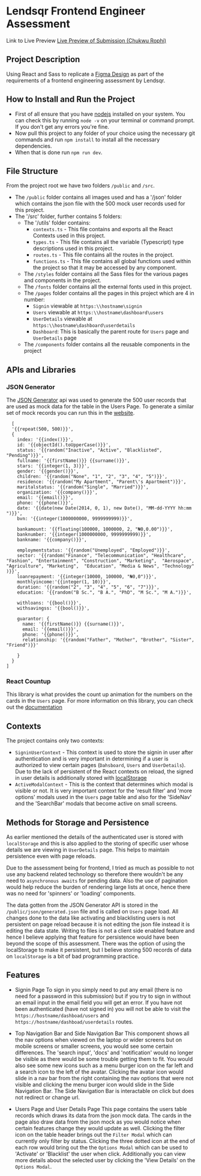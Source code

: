# Lendsqr Frontend Engineer Assessment

Link to Live Preview
[Live Preview of Submission (Chukwu Rophi)](https://rophi-chukwu-lendsqr-fe-test.netlify.app/)

## Project Description

Using React and Sass to replicate a [Figma Design](https://www.figma.com/design/ZKILoCoIoy1IESdBpq3GNC/Lendsqr-Frontend-Engineering-Assessment?node-id=5530-0&node-type=canvas&t=qSXbJG0rT5GTTXwM-0) as part of the requirements of a frontend engineering assessment by Lendsqr.

## How to Install and Run the Project

- First of all ensure that you have [nodejs](https://nodejs.org/en) installed on your system. You can check this by running `node -v` on your terminal or command prompt. If you don't get any errors you're fine.
- Now pull this project to any folder of your choice using the necessary git commands and run `npm install` to install all the necessary dependencies.
- When that is done run `npm run dev`.

## File Structure

From the project root we have two folders `/public` and `/src`.

- The `/public` folder contains all images used and has a '/json' folder which contains the json file with the 500 mock user records used for this project.
- The '/src' folder, further contains 5 folders:
  - The '/utils' folder contains:
    - `contexts.ts` - This file contains and exports all the React Contexts used in this project.
    - `types.ts` - This file contains all the variable (Typescript) type descriptions used in this project.
    - `routes.ts` - This file contains all the routes in the project.
    - `functions.ts` - This file contains all global functions used within the project so that it may be accessed by any component.
  - The `/styles` folder contains all the Sass files for the various pages and components in the project.
  - The `/fonts` folder contains all the external fonts used in this project.
  - The `/pages` folder contains all the pages in this project which are 4 in number:
    - `Signin` viewable at `https:\\hostname\signin`
    - `Users` viewable at `https:\\hostname\dashboard\users`
    - `UserDetails` viewable at `https:\\hostname\dashboard\userdetails`
    - `Dashboard`: This is basically the parent route for `Users` page and `UserDetails` page
  - The `/components` folder contains all the reusable components in the project


## APIs and Libraries

### JSON Generator

The [JSON Generator](https://json-generator.com/) api was used to generate the 500 user records that are used as mock data for the table in the Users Page. To generate a similar set of mock records you can run this in the [website](https://json-generator.com/).

```
  [
  '{{repeat(500, 500)}}',
  {
    index: '{{index()}}',
    id: '{{objectId().toUpperCase()}}',
    status: '{{random("Inactive", "Active", "Blacklisted", "Pending")}}',
    fullname: '{{firstName()}} {{surname()}}',
    stars: '{{integer(1, 3)}}',
    gender: '{{gender()}}',
    children: '{{random("None", "1", "2", "3", "4", "5")}}',
    residence: '{{random("My Apartment", "Parent\'s Apartment")}}',
    maritalstatus: '{{random("Single", "Married")}}',
    organization: '{{company()}}',
    email: '{{email()}}',
    phone: '{{phone()}}',
    date: '{{date(new Date(2014, 0, 1), new Date(), "MM-dd-YYYY hh:mm ")}}',
    bvn: '{{integer(1000000000, 9999999999)}}',
    
    bankamount: '{{floating(100000, 1000000, 2, "₦0,0.00")}}',
    banknumber:	'{{integer(1000000000, 9999999999)}}',
    bankname: '{{company()}}',
    
    employmentstatus: '{{random("Unemployed", "Employed")}}',
    sector: '{{random("Finance", "Telecommunication", "Healthcare", "Fashion", "Entertainment", "Construction", "Marketing",  "Aerospace", "Agriculture", "Marketing",  "Education", "Media & News", "Technology" )}}',
    loanrepayment: '{{integer(10000, 100000, "₦0,0")}}',
    monthlyincome:'{{integer(1, 10)}}',
    duration: '{{random("2", "3", "4", "5", "6", "7")}}',
    education: '{{random("B Sc.", "B A.", "PhD", "M Sc.", "M A.")}}',
    
    withloans: '{{bool()}}',
    withsavingss: '{{bool()}}',
    
    guarantor: {
      name: '{{firstName()}} {{surname()}}',
      email: '{{email()}}',
      phone: '{{phone()}}',
      relationship: '{{random("Father", "Mother", "Brother", "Sister", "Friend")}}'
      
    }
  }
]
```

### React Countup

This library is what provides the count up animation for the numbers on the cards in the `Users` page. For more information on this library, you can check out the [documentation](https://www.npmjs.com/package/react-countup)


## Contexts

The project contains only two contexts:

- `SigninUserContext` - This context is used to store the signin in user after authentication and is very important in determining if a user is authorized to view certain pages (`Dahsboard`, `Users` and `UserDetails`). Due to the lack of persistent of the React contexts on reload, the signed in user details is additionally stored with [localStorage](https://www.w3schools.com/jsref/prop_win_localstorage.asp)
- `ActiveModalContext` - This is the context that determines which modal is visible or not. It is very important context for the 'result filter' and 'more options' modals used in the `Users` page table and also for the 'SideNav' and the 'SearchBar' modals that become active on small screens.


## Methods for Storage and Persistence

As earlier mentioned the details of the authenticated user is stored with `localStorage` and this is also applied to the storing of specific user whose details we are viewing in `UserDetails` page. This helps to maintain persistence even with page reloads. 

Due to the assessment being for frontend, I tried as much as possible to not use any backend related technology so therefore there wouldn't be any need to `asynchronous awaits` for pending data. Also the use of pagination would help reduce the burden of rendering large lists at once, hence there was no need for 'spinners' or 'loading' components.

The data gotten from the JSON Generator API is stored in the `/public/json/generated.json` file and is called on `Users` page load. All changes done to the data like activating and blacklisting users is not persistent on page reload because it is not editing the json file instead it is editing the data state. Writing to files is not  a client side enabled feature and hence I believe applying that feature for persistence would have been beyond the scope of this assessment. There was the option of using the localStorage to make it persistent, but I believe storing 500 records of data on `localStorage` is a bit of bad programming practice.

## Features
- Signin Page
  To sign in you simply need to put any email (there is no need for a password in this submission) but if you try to sign in without an email input in the email field you will get an error.
  If you have not been authenticated (have not signed in) you will not be able to visit the `https://hostname/dashboad/users` and `https://hostname/dashboad/userdetails` routes.

- Top Navigation Bar and Side Navigation Bar
  This component shows all the nav options when viewed on the laptop or wider screens but on mobile screens or smaller screens, you would see some certain differences. The 'search input', 'docs' and
  'notification' would no longer be visible as there would be some trouble getting them to fit. You would also see some new icons such as a menu burger icon on the far left and a search icon to the left     of the avatar. Clicking the avatar icon would slide in a nav bar from the right containing the nav options that were not visible and clicking the menu burger icon would slide in the Side Navigation Bar.
  The Side Navigation Bar is interactable on click but does not redirect or change url.
  
- Users Page and User Details Page
  This page contains the users table records which draws its data from the json mock data. The cards in the page also draw data from the json mock as you would notice when certain features change they       would update as well. Clicking the filter icon on the table header brings out the `Filter Modal` which can currently only filter by status. Clicking the three dotted icon at the end of each row would      bring out the the `Options Modal` which can be used to 'Activate' or 'Blacklist' the user when click. Additionally you can view more details about the selected user by clicking the 'View Details' on the   `Options Modal`.

